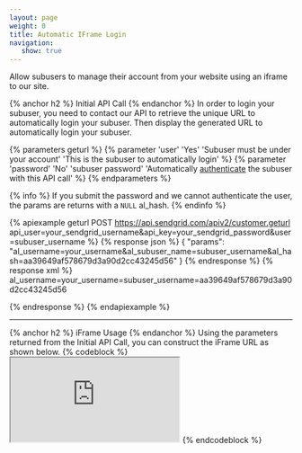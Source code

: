 ```yaml
---
layout: page
weight: 0
title: Automatic IFrame Login
navigation:
   show: true
---
```

Allow subusers to manage their account from your website using an iframe to our site. 

{% anchor h2 %}
Initial API Call 
{% endanchor %}
In order to login your subuser, you need to contact our API to retrieve the unique URL to automatically login your subuser. Then display the generated URL to automatically login your subuser.

{% parameters geturl %}
 {% parameter 'user' 'Yes' 'Subuser must be under your account' 'This is the subuser to automatically login' %}
 {% parameter 'password' 'No' 'subuser password' 'Automatically [authenticate]({{root_url}}/API_Reference/Customer_Subuser_APi/authenticate_a_subuser.md) the subuser with this API call' %}
{% endparameters %}

{% info %}
If you submit the password and we cannot authenticate the user, the params are returns with a <code>NULL</code> al_hash.
{% endinfo %}

{% apiexample geturl POST https://api.sendgrid.com/apiv2/customer.geturl api_user=your_sendgrid_username&api_key=your_sendgrid_password&user=subuser_username %}
  {% response json %}
{
  "params": "al_username=your_username&amp;al_subuser_name=subuser_username&amp;al_hash=aa39649af578679d3a90d2cc43245d56"
}
  {% endresponse %}
  {% response xml %}
<params>
   <params>al_username=your_username=subuser_username=aa39649af578679d3a90d2cc43245d56</params>
</params>

  {% endresponse %}
{% endapiexample %}

* * * * *

{% anchor h2 %}
iFrame Usage 
{% endanchor %}
Using the parameters returned from the Initial API Call, you can construct the iFrame URL as shown below. {% codeblock %} <iframe src="https://sendgrid.com/account?al_username=your_username&amp;al_subuser_name=subuser_username&amp;al_hash=aa39649af578679d3a90d2cc43245d56"></iframe> {% endcodeblock %}

